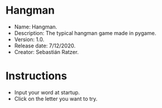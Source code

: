 # Hangman
- Name: Hangman.
- Description: The typical hangman game made in pygame.
- Version: 1.0.
- Release date: 7/12/2020.
- Creator: Sebastián Ratzer.

# Instructions
- Input your word at startup.
- Click on the letter you want to try.
